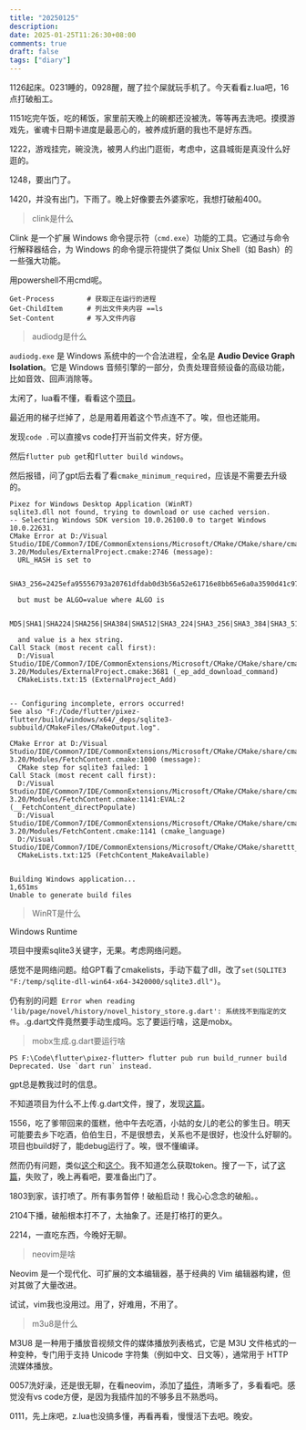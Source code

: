 ```yaml
---
title: "20250125"
description: 
date: 2025-01-25T11:26:30+08:00
comments: true
draft: false
tags: ["diary"]
---
```

1126起床。0231睡的，0928醒，醒了拉个屎就玩手机了。今天看看z.lua吧，16点打破船工。

1151吃完午饭，吃的稀饭，家里前天晚上的碗都还没被洗，等等再去洗吧。摸摸游戏先，雀魂卡日期卡进度是最恶心的，被养成折磨的我也不是好东西。

1222，游戏挂完，碗没洗，被男人约出门逛街，考虑中，这县城街是真没什么好逛的。

1248，要出门了。

1420，并没有出门，下雨了。晚上好像要去外婆家吃，我想打破船400。

>clink是什么

Clink 是一个扩展 Windows 命令提示符（`cmd.exe`）功能的工具。它通过与命令行解释器结合，为 Windows 的命令提示符提供了类似 Unix Shell（如 Bash）的一些强大功能。

用powershell不用cmd呢。
```
Get-Process        # 获取正在运行的进程
Get-ChildItem      # 列出文件夹内容 ==ls
Set-Content        # 写入文件内容
```

>audiodg是什么

`audiodg.exe` 是 Windows 系统中的一个合法进程，全名是 **Audio Device Graph Isolation**。它是 Windows 音频引擎的一部分，负责处理音频设备的高级功能，比如音效、回声消除等。

太闲了，lua看不懂，看看这个[项目](https://github.com/Notsfsssf/pixez-flutter)。

最近用的梯子烂掉了，总是用着用着这个节点连不了。唉，但也还能用。

发现`code .`可以直接vs code打开当前文件夹，好方便。

然后`flutter pub get`和`flutter build windows`。

然后报错，问了gpt后去看了看`cmake_minimum_required`，应该是不需要去升级的。

```
Pixez for Windows Desktop Application (WinRT)
sqlite3.dll not found, trying to download or use cached version.
-- Selecting Windows SDK version 10.0.26100.0 to target Windows 10.0.22631.
CMake Error at D:/Visual Studio/IDE/Common7/IDE/CommonExtensions/Microsoft/CMake/CMake/share/cmake-3.20/Modules/ExternalProject.cmake:2746 (message):
  URL_HASH is set to

    SHA3_256=2425efa95556793a20761dfdab0d3b56a52e61716e8bb65e6a0a3590d41c97c0;DOWNLOAD_EXTRACT_TIMESTAMP;true

  but must be ALGO=value where ALGO is

    MD5|SHA1|SHA224|SHA256|SHA384|SHA512|SHA3_224|SHA3_256|SHA3_384|SHA3_512

  and value is a hex string.
Call Stack (most recent call first):
  D:/Visual Studio/IDE/Common7/IDE/CommonExtensions/Microsoft/CMake/CMake/share/cmake-3.20/Modules/ExternalProject.cmake:3681 (_ep_add_download_command)
  CMakeLists.txt:15 (ExternalProject_Add)


-- Configuring incomplete, errors occurred!
See also "F:/Code/flutter/pixez-flutter/build/windows/x64/_deps/sqlite3-subbuild/CMakeFiles/CMakeOutput.log".

CMake Error at D:/Visual Studio/IDE/Common7/IDE/CommonExtensions/Microsoft/CMake/CMake/share/cmake-3.20/Modules/FetchContent.cmake:1000 (message):
  CMake step for sqlite3 failed: 1
Call Stack (most recent call first):
  D:/Visual Studio/IDE/Common7/IDE/CommonExtensions/Microsoft/CMake/CMake/share/cmake-3.20/Modules/FetchContent.cmake:1141:EVAL:2 (__FetchContent_directPopulate)
  D:/Visual Studio/IDE/Common7/IDE/CommonExtensions/Microsoft/CMake/CMake/share/cmake-3.20/Modules/FetchContent.cmake:1141 (cmake_language)
  D:/Visual Studio/IDE/Common7/IDE/CommonExtensions/Microsoft/CMake/CMake/sharettt_ttt_tttt_Pttttttt_Poput_Populate)
  CMakeLists.txt:125 (FetchContent_MakeAvailable)


Building Windows application...                                  1,651ms
Unable to generate build files
```
>WinRT是什么

Windows Runtime

项目中搜索sqlite3关键字，无果。考虑网络问题。

感觉不是网络问题。给GPT看了cmakelists，手动下载了dll，改了`set(SQLITE3 "F:/temp/sqlite-dll-win64-x64-3420000/sqlite3.dll")`。

仍有别的问题` Error when reading 'lib/page/novel/history/novel_history_store.g.dart': 系统找不到指定的文件`。.g.dart文件竟然要手动生成吗。忘了要运行啥，这是mobx。

>mobx生成.g.dart要运行啥

```
PS F:\Code\flutter\pixez-flutter> flutter pub run build_runner build
Deprecated. Use `dart run` instead.
```
gpt总是教我过时的信息。

不知道项目为什么不上传.g.dart文件，搜了，发现[这篇](https://github.com/Notsfsssf/pixez-flutter/issues/109)。

1556，吃了爹带回来的蛋糕，他中午去吃酒，小姑的女儿的老公的爹生日。明天可能要去乡下吃酒，伯伯生日，不是很想去，关系也不是很好，也没什么好聊的。项目也build好了，能debug运行了。唉，很不懂编译。

然而仍有问题，类似[这个](https://github.com/Notsfsssf/pixez-flutter/issues/573)和[这个](https://github.com/Notsfsssf/pixez-flutter/issues/726)。我不知道怎么获取token。搜了一下，试了[这篇](https://pixiv.js.org/login)，失败了，晚上再看吧，要准备出门了。

1803到家，该打喷了。所有事务暂停！破船启动！我心心念念的破船。。

2104下播，破船根本打不了，太抽象了。还是打格打的更久。

2214，一直吃东西，今晚好无聊。

> neovim是啥

Neovim 是一个现代化、可扩展的文本编辑器，基于经典的 Vim 编辑器构建，但对其做了大量改进。

试试，vim我也没用过。用了，好难用，不用了。

>m3u8是什么

M3U8 是一种用于播放音视频文件的媒体播放列表格式，它是 M3U 文件格式的一种变种，专门用于支持 Unicode 字符集（例如中文、日文等），通常用于 HTTP 流媒体播放。

0057洗好澡，还是很无聊，在看neovim，添加了[插件](https://github.com/NvChad/NvChad)，清晰多了，多看看吧。感觉没有vs code方便，是因为我插件加的不够多且不熟悉吗。

0111，先上床吧，z.lua也没搞多懂，再看再看，慢慢活下去吧。晚安。